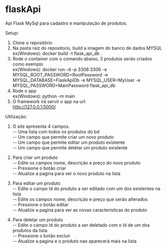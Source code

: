 # flaskApi
Api Flask MySql para cadastro e manipulação de produtos.

Setup:
1. Clone o repositório  
2. Na pasta raiz do repositorio, build a imagem do banco de dados MYSQL  
  ex(Windows): docker build -t flask_api_db .  
3. Rode o container com o comando abaixo, 3 produtos serão criados como exemplo  
  ex(Windows): docker run -d -p 3306:3306 -e MYSQL_ROOT_PASSWORD=RootPassword -e MYSQL_DATABASE=FlaskApiDb -e MYSQL_USER=MyUser -e MYSQL_PASSWORD=MainPassword flask_api_db  
4. Rode o app  
  ex(Windows): python -m main  
5. O framework irá servir o app na url:  
  http://127.0.0.1:5000/

Utilização:  
1. O site apresenta 4 campos.  
-- Uma lista com todos os produtos do bd  
-- Um campo que permite criar um novo produto  
-- Um campo que permite editar um produto existente  
-- Um campo que permite deletar um produto existente
  
2. Para criar um produto  
-- Edite os campos nome, descrição e preço do novo produto  
-- Pressione o botão criar  
-- Atualize a pagina para ver o novo produto na lista  
  
3. Para editar um produto  
-- Edite o campo Id do produto a ser editado com um dos existentes na lista  
-- Edite os campos nome, descrição e preço que serão alterados  
-- Pressione o botão editar  
-- Atualize a pagina para ver as novas caracteristicas do produto  
  
4. Para deletar um produto  
-- Edite o campo Id do produto a ser deletado com o Id de um dos produtos da lista  
-- Pressione o botão excluir  
-- Atualize a pagina e o produto nao aparecerá mais na lista  